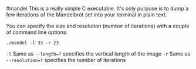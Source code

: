 #mandel
This is a really simple C executable. It's only purpose is to dump a few iterations of the Mandelbrot set into your terminal in plain text.

You can specify the size and resolution (number of iterations) with a couple of command line options:
```
./mandel -l 33 -r 23
```
`-l`  Same as `--length=?` specifies the vertical length of the image
`-r`  Same as `--resolution=?` specifies the number of iterations
